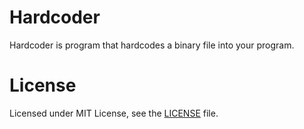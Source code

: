 # Hardcoder

Hardcoder is program that hardcodes a binary file into your program.

# License
Licensed under MIT License, see the [LICENSE](./LICENSE) file.